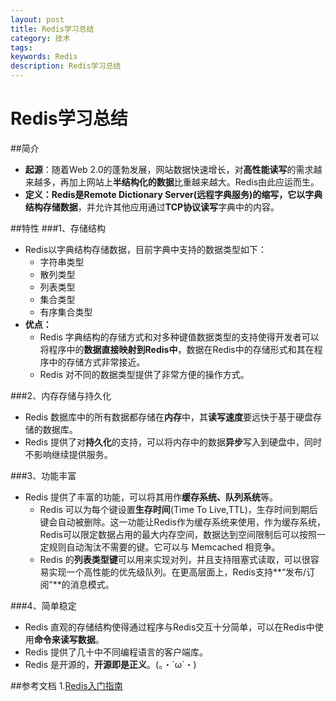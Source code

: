 ```yaml
---
layout: post
title: Redis学习总结
category: 技术
tags: 
keywords: Redis
description: Redis学习总结
---
```

Redis学习总结
=======
##简介
- **起源**：随着Web 2.0的蓬勃发展，网站数据快速增长，对**高性能读写**的需求越来越多，再加上网站上**半结构化的数据**比重越来越大。Redis由此应运而生。
- **定义：**Redis是Remote Dictionary Server(远程字典服务)的缩写，它以**字典结构存储数据**，并允许其他应用通过**TCP协议读写**字典中的内容。

##特性
###1、存储结构
- Redis以字典结构存储数据，目前字典中支持的数据类型如下：
    - 字符串类型
    - 散列类型
    - 列表类型
    - 集合类型
    - 有序集合类型
- **优点：**
    - Redis 字典结构的存储方式和对多种键值数据类型的支持使得开发者可以将程序中的**数据直接映射到Redis中**，数据在Redis中的存储形式和其在程序中的存储方式非常接近。
    - Redis 对不同的数据类型提供了非常方便的操作方式。

###2、内存存储与持久化
- Redis 数据库中的所有数据都存储在**内存**中，其**读写速度**要远快于基于硬盘存储的数据库。
- Redis 提供了对**持久化**的支持，可以将内存中的数据**异步**写入到硬盘中，同时不影响继续提供服务。

###3、功能丰富
- Redis 提供了丰富的功能，可以将其用作**缓存系统、队列系统**等。
    - Redis 可以为每个键设置**生存时间**(Time To Live,TTL)，生存时间到期后键会自动被删除。这一功能让Redis作为缓存系统来使用，作为缓存系统，Redis可以限定数据占用的最大内存空间，数据达到空间限制后可以按照一定规则自动淘汰不需要的键。它可以与 Memcached 相竞争。
    - Redis 的**列表类型键**可以用来实现对列，并且支持阻塞式读取，可以很容易实现一个高性能的优先级队列。在更高层面上，Redis支持**“发布/订阅”**的消息模式。

###4、简单稳定
- Redis 直观的存储结构使得通过程序与Redis交互十分简单，可以在Redis中使用**命令来读写数据**。
- Redis 提供了几十中不同编程语言的客户端库。
- Redis 是开源的，**开源即是正义**。(。・`ω´・)

##参考文档
1.<a href="http://demon7452.github.io/2016/02/14/Redis%E5%85%A5%E9%97%A8%E6%8C%87%E5%8D%97-%E7%AC%AC2%E7%89%88.html" target="_blank">Redis入门指南</a><br> 
